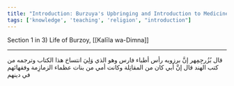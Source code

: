 ```yaml
---
title: "Introduction: Burzuya's Upbringing and Introduction to Medicine"
tags: ['knowledge', 'teaching', 'religion', "introduction"]
---
```


 Section 1 in 3) Life of Burzoy, [[Kalīla wa-Dimna]]

---
قال بُزُرجِمِهر إنَّ برزويه رأس أطباء فارس وهو الذي وَلِيَ انتساخ هذا الكتاب وترجمه من كتب الهند قال إنَّ أبي كان من المقاتِلة وكانت أمي من بنات عظماء الزمازِمة وفقهائهم في دينهم
